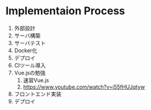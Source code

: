 # Implementaion Process

1. 外部設計
2. サーバ構築
3. サーバテスト
4. Docker化
5. デプロイ
6. CIツール導入
7. Vue.jsの勉強
    1. 速習Vue.js
    2. https://www.youtube.com/watch?v=j55fHUJqtyw
8. フロントエンド実装
9. デプロイ
